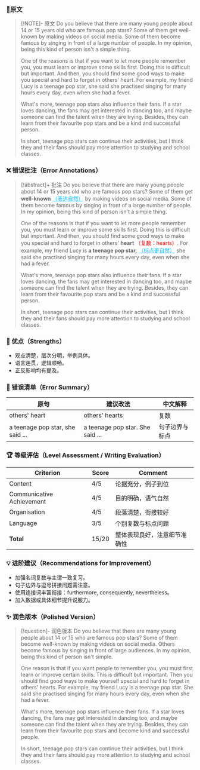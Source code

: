 ### 📝原文

> [!NOTE]- 原文
> Do you believe that there are many young people about 14 or 15 years old who are famous pop stars? Some of them get well-known by making videos on social media. Some of them become famous by singing in front of a large number of people. In my opinion, being this kind of person isn't a simple thing.
>
> One of the reasons is that if you want to let more people remember you, you must learn or improve some skills first. Doing this is difficult but important. And then, you should find some good ways to make you special and hard to forget in others' heart. For example, my friend Lucy is a teenage pop star, she said she practised singing for many hours every day, even when she had a fever.
>
> What's more, teenage pop stars also influence their fans. If a star loves dancing, the fans may get interested in dancing too, and maybe someone can find the talent when they are trying. Besides, they can learn from their favourite pop stars and be a kind and successful person.
>
> In short, teenage pop stars can continue their activities, but I think they and their fans should pay more attention to studying and school classes.

### ❌ 错误批注（Error Annotations）

> [!abstract]+ 批注
> Do you believe that there are many young people about 14 or 15 years old who are famous pop stars? Some of them get **well-known** <span style="color:deepskyblue; text-decoration: underline;">（表达自然）</span> by making videos on social media. Some of them become famous by singing in front of a large number of people. In my opinion, being this kind of person isn't a simple thing.
>
> One of the reasons is that if you want to let more people remember you, you must learn or improve some skills first. Doing this is difficult but important. And then, you should find some good ways to make you special and hard to forget in others' **heart** <span style="color:red">（复数：hearts）</span>. For example, my friend Lucy is **a teenage pop star,** <span style="color:deepskyblue; text-decoration: underline;">（标点更自然）</span> she said she practised singing for many hours every day, even when she had a fever.
>
> What's more, teenage pop stars also influence their fans. If a star loves dancing, the fans may get interested in dancing too, and maybe someone can find the talent when they are trying. Besides, they can learn from their favourite pop stars and be a kind and successful person.
>
> In short, teenage pop stars can continue their activities, but I think they and their fans should pay more attention to studying and school classes.

### 🌟 优点（Strengths）
- 观点清楚，层次分明，举例具体。
- 语言连贯，逻辑顺畅。
- 正反影响均有提及。

### 🧾 错误清单（Error Summary）
| 原句 | 建议改法 | 中文解释 |
|------|-----------|-----------|
| others' heart | others' hearts | 复数 |
| a teenage pop star, she said ... | a teenage pop star. She said ... | 句子边界与标点 |

### 🏆 等级评估（Level Assessment / Writing Evaluation）
| Criterion | Score | Comment |
|------------|--------|----------|
| Content | 4/5 | 论据充分，例子到位 |
| Communicative Achievement | 4/5 | 目的明确，语气自然 |
| Organisation | 4/5 | 段落清楚，衔接较好 |
| Language | 3/5 | 个别复数与标点问题 |
| **Total** | 15/20 | 整体表现良好，注意细节准确性 |

### 💡 进阶建议（Recommendations for Improvement）
- 加强名词复数与主谓一致复习。
- 句子边界与逗号拼接问题需注意。
- 使用连接词丰富衔接：furthermore, consequently, nevertheless。
- 加入数据或具体细节提升说服力。

### ✨ 润色版本（Polished Version）
> [!question]- 润色版本
> Do you believe that there are many young people about 14 or 15 who are famous pop stars? Some of them become well-known by making videos on social media. Others become famous by singing in front of large audiences. In my opinion, being this kind of person isn't simple.
>
> One reason is that if you want people to remember you, you must first learn or improve certain skills. This is difficult but important. Then you should find good ways to make yourself special and hard to forget in others' hearts. For example, my friend Lucy is a teenage pop star. She said she practised singing for many hours every day, even when she had a fever.
>
> What's more, teenage pop stars influence their fans. If a star loves dancing, the fans may get interested in dancing too, and maybe someone can find the talent when they are trying. Besides, they can learn from their favourite pop stars and become kind and successful people.
>
> In short, teenage pop stars can continue their activities, but I think they and their fans should pay more attention to studying and school classes.
